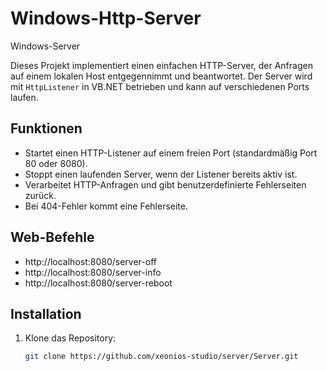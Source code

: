 # Windows-Http-Server
Windows-Server

Dieses Projekt implementiert einen einfachen HTTP-Server, der Anfragen auf einem lokalen Host entgegennimmt und beantwortet. Der Server wird mit `HttpListener` in VB.NET betrieben und kann auf verschiedenen Ports laufen.

## Funktionen
- Startet einen HTTP-Listener auf einem freien Port (standardmäßig Port 80 oder 8080).
- Stoppt einen laufenden Server, wenn der Listener bereits aktiv ist.
- Verarbeitet HTTP-Anfragen und gibt benutzerdefinierte Fehlerseiten zurück.
- Bei 404-Fehler kommt eine Fehlerseite.

## Web-Befehle
- http://localhost:8080/server-off
- http://localhost:8080/server-info
- http://localhost:8080/server-reboot

## Installation

1. Klone das Repository:
   ```bash
   git clone https://github.com/xeonios-studio/server/Server.git

